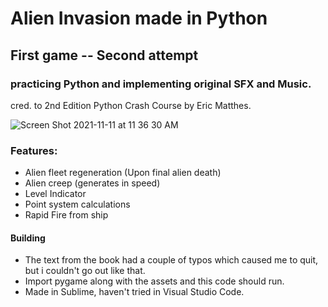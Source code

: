 # Alien Invasion made in Python
## First game -- Second attempt
### practicing Python and implementing original SFX and Music.
cred. to 2nd Edition Python Crash Course by Eric Matthes.

![Screen Shot 2021-11-11 at 11 36 30 AM](https://user-images.githubusercontent.com/51924621/142139284-a4f49a37-7f70-401c-b463-66777a67251c.png)

### Features:
  - Alien fleet regeneration (Upon final alien death)
  - Alien creep (generates in speed)
  - Level Indicator
  - Point system calculations
  - Rapid Fire from ship

#### Building
 - The text from the book had a couple of typos which caused me to quit, but i couldn't go out like that. 
 - Import pygame along with the assets and this code should run.
 - Made in Sublime, haven't tried in Visual Studio Code.
